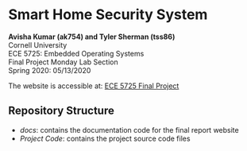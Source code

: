 # Smart Home Security System
**Avisha Kumar (ak754) and Tyler Sherman (tss86)**  
Cornell University  
ECE 5725: Embedded Operating Systems  
Final Project
Monday Lab Section  
Spring 2020: 05/13/2020  

The website is accessible at: [ECE 5725 Final Project](https://courses.ece.cornell.edu/ece5990/ECE5725_Spring2020_Projects/May_15_Demo/Smart%20Home%20Security/ak754_tss86_Monday/index.html)

## Repository Structure
- *docs*: contains the documentation code for the final report website
- *Project Code*: contains the project source code files
